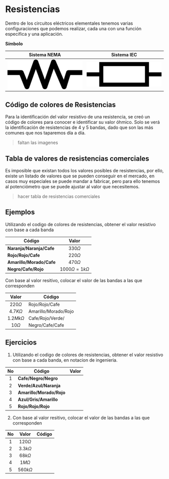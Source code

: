 # Resistencias

Dentro de los circuitos eléctricos elementales tenemos varias configuraciones que podemos realizar, cada una con una función especifica y una aplicación.

**Símbolo**

|Sistema NEMA| Sistema IEC|
|:--:|:--:|
|![nema res](../img/resistor-nema.svg)|![](../img/resistor-iec.svg)|

## Código de colores de Resistencias

Para la identificación del valor resistivo de una resistencia, se creó un código de colores para conocer e identificar su valor óhmico. 
Solo se verá la identificación de resistencias de 4 y 5 bandas, dado que son las más comunes que nos taparemos día a día.

> faltan las imagenes

## Tabla de valores de resistencias comerciales

Es imposible que existan todos los valores posibles de resistencias, por ello, existe un listado de valores que se pueden conseguir en el mercado, en casos muy especiales se puede mandar a fabricar, pero para ello tenemos al potenciómetro que se puede ajustar al valor que necesitemos.


> hacer tabla de resistencias comerciales

## Ejemplos

Utilizando el codigo de colores de resistencias, obtener el valor resistivo con base a cada banda

| Código | Valor|
|-|:-:|
| **Naranja/Naranja/Cafe**| $330 \Omega$|
| **Rojo/Rojo/Cafe**| $220 \Omega$|
| **Amarillo/Morado/Cafe**| $470 \Omega$|
| **Negro/Cafe/Rojo**| $1000 \Omega = 1k \Omega$|

Con base al valor resitivo, colocar el valor de las bandas a las que corresponden

|Valor|Código |
|:--:|-|
|$220 \Omega$|Rojo/Rojo/Cafe|
|$4.7 K \Omega$|Amarillo/Morado/Rojo|
|$1.2 Mk \Omega$|Cafe/Rojo/Verde/|
|$10 \Omega$|Negro/Cafe/Cafe|

## Ejercicios

1. Utilizando el codigo de colores de resistencias, obtener el valor resistivo con base a cada banda, en notacion de ingenieria.

|No|Código |Valor|
|:-:|-|-|
|1|**Cafe/Negro/Negro**| |
|2|**Verde/Azul/Naranja**| |
|3|**Amarillo/Morado/Rojo**| |
|4|**Azul/Gris/Amarillo**| |
|5|**Rojo/Rojo/Rojo**| |

2. Con base al valor resitivo, colocar el valor de las bandas a las que corresponden

|No|Valor|Código |
|:-:|:--:|-|
|1|$120 \Omega$||
|2|$3.3k \Omega$||
|3|$68k \Omega$||
|4|$1M \Omega$||
|5|$560 k \Omega$||




